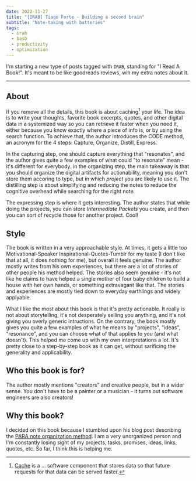 ```yaml
---
date: 2022-11-27
title: "[IRAB] Tiago Forte - Building a second brain"
subtitle: "Note-taking with batteries"
tags:
  - irab
  - basb
  - productivity
  - optimization
---
```


I'm starting a new type of posts tagged with `IRAB`, standing for "I Read A Book!". It's meant to be like goodreads reviews, wih my extra notes about it.

<hr/>

## About

If you remove all the details, this book is about caching[^cache] your life. The idea is to write your thoughts, favorite book excerpts, quotes, and other digital data in a systemized way so you can retrieve it faster when you need it, either because you know exactly where a piece of info is, or by using the search function. To achieve that, the author introduces the CODE method, an acronym for the 4 steps: Capture, Organize, Distill, Express.

In the capturing step, one should capture everything that "resonates", and the author gives quite a few examples of what could "to resonate" mean - it's different for everybody. in the organizing step, the main takeaway is that you should organize the digital artifacts for actionability, meaning you don't store them accoring to type, but in which *project* you are likely to use it. The distilling step is about simplifying and reducing the notes to reduce the cognitive overhead while searching for the right note.

The expressing step is where it gets interesting. The author states that while doing the projects, you can store _Intermediate Packets_ you create, and then you can sort of recycle those for another project. Cool!

## Style

The book is written in a very approachable style. At times, it gets a little too Motivational-Speaker Inspirational-Quotes-Tumblr for my taste (I don't like that at all, it does nothing for me), but overall it feels genuine. The author mostly writes from his own experiences, but there are a lot of stories of other people his method helped. The stories also seem genuine - it's not like he claims to have helped a single mother of four baby children to build a house with her own hands, or something extravagant like that. The stories and experiences are mostly tied down to everyday earthlings and widely applyable.

What I like the most about this book is that it's pretty actionable. It really is not about storytelling, it's not desperately selling you anything, and it's not giving you overly generic intructions. On the contrary, the book mostly gives you quite a few examples of what he means by "projects", "ideas", "resonance", and you can choose what of that applies to you (and what doesn't). This helped me come up with my own interpretations a lot. It's pretty close to a step-by-step book as it can get, without sarificing the generality and applicability.

## Who this book is for?

The author mostly mentions "creators" and creative people, but in a wider sense. You don't have to be a painter or a musician - it turns out software engineers are also creators!

## Why this book?

I decided on this book because I stumbled upon his blog post describing the [PARA note organization method](https://fortelabs.com/blog/para/). I am a very unorganized person and I'm constantly losing sight of my projects, tasks, promises, ideas, links, quotes, etc. So far, I think this is helping me.

[^cache]: [Cache](https://en.wikipedia.org/wiki/Cache_(computing)) is a ... software component that stores data so that future requests for that data can be served faster.
